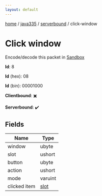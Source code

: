 ```yaml
---
layout: default
---
```


[home](/)  /  [java335](/protocol/java335)  /  [serverbound](/protocol/java335/serverbound)  /  click-window

# Click window

Encode/decode this packet in [Sandbox](../../../sandbox/java335#Serverbound.ClickWindow)

**Id**: 8

**Id** (hex): 08

**Id** (bin): 00001000

**Clientbound**: ✖️

**Serverbound**: ✔️

## Fields

Name | Type
---|---
window | ubyte
slot | ushort
button | ubyte
action | ushort
mode | varuint
clicked item | [slot](/protocol/java335/types/slot)
